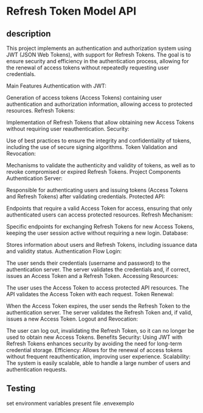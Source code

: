 # Refresh Token Model API

## description 
This project implements an authentication and authorization system using JWT (JSON Web Tokens), with support for Refresh Tokens. The goal is to ensure security and efficiency in the authentication process, allowing for the renewal of access tokens without repeatedly requesting user credentials.

Main Features
Authentication with JWT:

Generation of access tokens (Access Tokens) containing user authentication and authorization information, allowing access to protected resources.
Refresh Tokens:

Implementation of Refresh Tokens that allow obtaining new Access Tokens without requiring user reauthentication.
Security:

Use of best practices to ensure the integrity and confidentiality of tokens, including the use of secure signing algorithms.
Token Validation and Revocation:

Mechanisms to validate the authenticity and validity of tokens, as well as to revoke compromised or expired Refresh Tokens.
Project Components
Authentication Server:

Responsible for authenticating users and issuing tokens (Access Tokens and Refresh Tokens) after validating credentials.
Protected API:

Endpoints that require a valid Access Token for access, ensuring that only authenticated users can access protected resources.
Refresh Mechanism:

Specific endpoints for exchanging Refresh Tokens for new Access Tokens, keeping the user session active without requiring a new login.
Database:

Stores information about users and Refresh Tokens, including issuance data and validity status.
Authentication Flow
Login:

The user sends their credentials (username and password) to the authentication server.
The server validates the credentials and, if correct, issues an Access Token and a Refresh Token.
Accessing Resources:

The user uses the Access Token to access protected API resources.
The API validates the Access Token with each request.
Token Renewal:

When the Access Token expires, the user sends the Refresh Token to the authentication server.
The server validates the Refresh Token and, if valid, issues a new Access Token.
Logout and Revocation:

The user can log out, invalidating the Refresh Token, so it can no longer be used to obtain new Access Tokens.
Benefits
Security: Using JWT with Refresh Tokens enhances security by avoiding the need for long-term credential storage.
Efficiency: Allows for the renewal of access tokens without frequent reauthentication, improving user experience.
Scalability: The system is easily scalable, able to handle a large number of users and authentication requests.




## Testing
set environment variables present file .envexemplo
